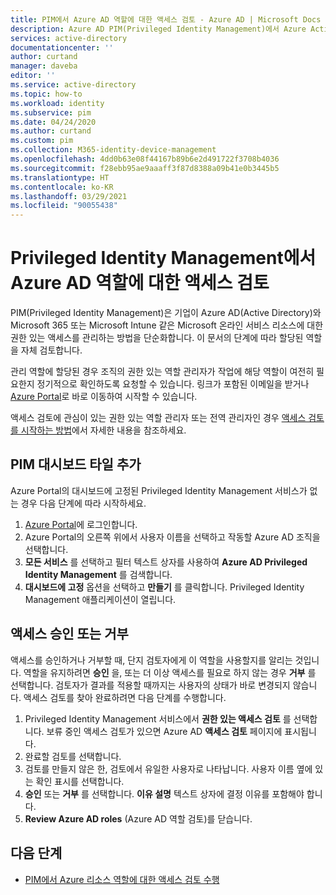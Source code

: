 ```yaml
---
title: PIM에서 Azure AD 역할에 대한 액세스 검토 - Azure AD | Microsoft Docs
description: Azure AD PIM(Privileged Identity Management)에서 Azure Active Directory 역할의 액세스를 검토하는 방법을 알아봅니다.
services: active-directory
documentationcenter: ''
author: curtand
manager: daveba
editor: ''
ms.service: active-directory
ms.topic: how-to
ms.workload: identity
ms.subservice: pim
ms.date: 04/24/2020
ms.author: curtand
ms.custom: pim
ms.collection: M365-identity-device-management
ms.openlocfilehash: 4dd0b63e08f44167b89b6e2d491722f3708b4036
ms.sourcegitcommit: f28ebb95ae9aaaff3f87d8388a09b41e0b3445b5
ms.translationtype: HT
ms.contentlocale: ko-KR
ms.lasthandoff: 03/29/2021
ms.locfileid: "90055438"
---
```

# <a name="review-access-to-azure-ad-roles-in-privileged-identity-management"></a>Privileged Identity Management에서 Azure AD 역할에 대한 액세스 검토

PIM(Privileged Identity Management)은 기업이 Azure AD(Active Directory)와 Microsoft 365 또는 Microsoft Intune 같은 Microsoft 온라인 서비스 리소스에 대한 권한 있는 액세스를 관리하는 방법을 단순화합니다. 이 문서의 단계에 따라 할당된 역할을 자체 검토합니다.

관리 역할에 할당된 경우 조직의 권한 있는 역할 관리자가 작업에 해당 역할이 여전히 필요한지 정기적으로 확인하도록 요청할 수 있습니다. 링크가 포함된 이메일을 받거나 [Azure Portal](https://portal.azure.com)로 바로 이동하여 시작할 수 있습니다.

액세스 검토에 관심이 있는 권한 있는 역할 관리자 또는 전역 관리자인 경우 [액세스 검토를 시작하는 방법](pim-how-to-start-security-review.md)에서 자세한 내용을 참조하세요.

## <a name="add-a-pim-dashboard-tile"></a>PIM 대시보드 타일 추가

Azure Portal의 대시보드에 고정된 Privileged Identity Management 서비스가 없는 경우 다음 단계에 따라 시작하세요.

1. [Azure Portal](https://portal.azure.com/)에 로그인합니다.
2. Azure Portal의 오른쪽 위에서 사용자 이름을 선택하고 작동할 Azure AD 조직을 선택합니다.
3. **모든 서비스** 를 선택하고 필터 텍스트 상자를 사용하여 **Azure AD Privileged Identity Management** 를 검색합니다.
4. **대시보드에 고정** 옵션을 선택하고 **만들기** 를 클릭합니다. Privileged Identity Management 애플리케이션이 열립니다.

## <a name="approve-or-deny-access"></a>액세스 승인 또는 거부

액세스를 승인하거나 거부할 때, 단지 검토자에게 이 역할을 사용할지를 알리는 것입니다. 역할을 유지하려면 **승인** 을, 또는 더 이상 액세스를 필요로 하지 않는 경우 **거부** 를 선택합니다. 검토자가 결과를 적용할 때까지는 사용자의 상태가 바로 변경되지 않습니다.
액세스 검토를 찾아 완료하려면 다음 단계를 수행합니다.

1. Privileged Identity Management 서비스에서 **권한 있는 액세스 검토** 를 선택합니다. 보류 중인 액세스 검토가 있으면 Azure AD **액세스 검토** 페이지에 표시됩니다.
2. 완료할 검토를 선택합니다.
3. 검토를 만들지 않은 한, 검토에서 유일한 사용자로 나타납니다. 사용자 이름 옆에 있는 확인 표시를 선택합니다.
4. **승인** 또는 **거부** 를 선택합니다. **이유 설명** 텍스트 상자에 결정 이유를 포함해야 합니다.  
5. **Review Azure AD roles** (Azure AD 역할 검토)를 닫습니다.

## <a name="next-steps"></a>다음 단계

- [PIM에서 Azure 리소스 역할에 대한 액세스 검토 수행](pim-resource-roles-perform-access-review.md)
